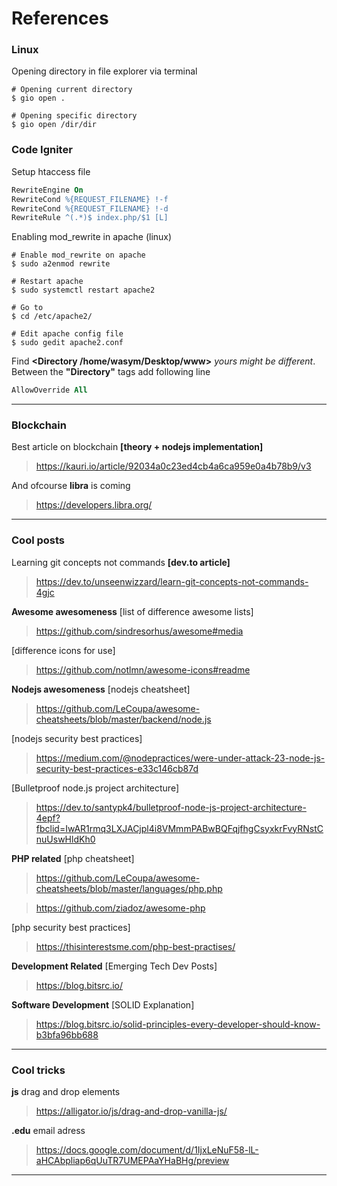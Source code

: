 # References

### Linux

Opening directory in file explorer via terminal

```Shell
# Opening current directory
$ gio open .
```

```Shell
# Opening specific directory
$ gio open /dir/dir
```

### Code Igniter

Setup htaccess file

```apache
RewriteEngine On
RewriteCond %{REQUEST_FILENAME} !-f
RewriteCond %{REQUEST_FILENAME} !-d
RewriteRule ^(.*)$ index.php/$1 [L]
```

Enabling mod_rewrite in apache (linux)

```Shell
# Enable mod_rewrite on apache
$ sudo a2enmod rewrite

# Restart apache
$ sudo systemctl restart apache2

# Go to
$ cd /etc/apache2/

# Edit apache config file
$ sudo gedit apache2.conf
```

Find **<Directory /home/wasym/Desktop/www>** _yours might be different_. Between the **"Directory"** tags add following line

```apache
AllowOverride All
```

---

### Blockchain

Best article on blockchain **[theory + nodejs implementation]**

> https://kauri.io/article/92034a0c23ed4cb4a6ca959e0a4b78b9/v3

And ofcourse **libra** is coming

> https://developers.libra.org/

---

### Cool posts

Learning git concepts not commands **[dev.to article]**

> https://dev.to/unseenwizzard/learn-git-concepts-not-commands-4gjc

**Awesome awesomeness**
[list of difference awesome lists]

> https://github.com/sindresorhus/awesome#media

[difference icons for use]

> https://github.com/notlmn/awesome-icons#readme

**Nodejs awesomeness**
[nodejs cheatsheet]

> https://github.com/LeCoupa/awesome-cheatsheets/blob/master/backend/node.js

[nodejs security best practices]

> https://medium.com/@nodepractices/were-under-attack-23-node-js-security-best-practices-e33c146cb87d

[Bulletproof node.js project architecture]

> https://dev.to/santypk4/bulletproof-node-js-project-architecture-4epf?fbclid=IwAR1rmq3LXJACjpl4i8VMmmPABwBQFqjfhgCsyxkrFvyRNstCnuUswHldKh0

**PHP related**
[php cheatsheet]

> https://github.com/LeCoupa/awesome-cheatsheets/blob/master/languages/php.php

> https://github.com/ziadoz/awesome-php

[php security best practices]

> https://thisinterestsme.com/php-best-practises/

**Development Related**
[Emerging Tech Dev Posts]

> https://blog.bitsrc.io/

**Software Development**
[SOLID Explanation]

> https://blog.bitsrc.io/solid-principles-every-developer-should-know-b3bfa96bb688

---

### Cool tricks

**js** drag and drop elements

> https://alligator.io/js/drag-and-drop-vanilla-js/

**.edu** email adress

> https://docs.google.com/document/d/1IjxLeNuF58-lL-aHCAbpliap6qUuTR7UMEPAaYHaBHg/preview

---
